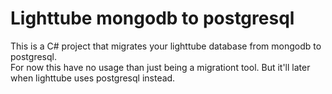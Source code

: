 # Lighttube mongodb to postgresql
This is a C# project that migrates your lighttube database from mongodb to postgresql.  
For now this have no usage than just being a migrationt tool. But it'll later when lighttube uses postgresql instead.